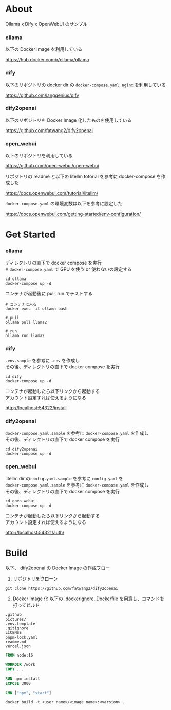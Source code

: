 # About

Ollama x Dify x OpenWebUI のサンプル

### ollama

以下の Docker Image を利用している

https://hub.docker.com/r/ollama/ollama

### dify

以下のリポジトリの docker dir の `docker-compose.yaml`, `nginx` を利用している

https://github.com/langgenius/dify

### dify2openai

以下のリポジトリを Docker Image 化したものを使用している

https://github.com/fatwang2/dify2openai

### open_webui

以下のリポジトリを利用している

https://github.com/open-webui/open-webui

リポジトリの readme と以下の litellm totorial を参考に docker-compose を作成した

https://docs.openwebui.com/tutorial/litellm/

`docker-compose.yaml` の環境変数は以下を参考に設定した

https://docs.openwebui.com/getting-started/env-configuration/

# Get Started

### ollama

ディレクトリの直下で docker compose を実行  
※ `docker-compose.yaml` で GPU を使う or 使わないの設定する

```shell
cd ollama
docker-compose up -d
```

コンテナが起動後に pull, run でテストする

```shell
# コンテナに入る
docker exec -it ollama bash

# pull
ollama pull llama2

# run
ollama run llama2
```

### dify

`.env.sample` を参考に `.env` を作成し  
その後、ディレクトリの直下で docker compose を実行

```shell
cd dify
docker-compose up -d
```

コンテナが起動したら以下リンクから起動する  
アカウント設定すれば使えるようになる

[http://localhost:54322/install](http://localhost:54322/install)

### dify2openai

`docker-compose.yaml.sample` を参考に `docker-compose.yaml` を作成し  
その後、ディレクトリの直下で docker compose を実行

```shell
cd dify2openai
docker-compose up -d
```

### open_webui

litellm dir の`config.yaml.sample` を参考に `config.yaml` を  
`docker-compose.yaml.sample` を参考に `docker-compose.yaml` を作成し  
その後、ディレクトリの直下で docker compose を実行

```shell
cd open_webui
docker-compose up -d
```

コンテナが起動したら以下リンクから起動する  
アカウント設定すれば使えるようになる

[http://localhost:54321/auth/](http://localhost:54321/auth/)

# Build

以下、 dify2openai の Docker Image の作成フロー

1. リポジトリをクローン

```shell
git clone https://github.com/fatwang2/dify2openai
```

2. Docker Image 化
   以下の .dockerignore, Dockerfile を用意し、コマンドを打ってビルド

```.dockerignore
.github
pictures/
.env.template
.gitignore
LICENSE
pnpm-lock.yaml
readme.md
vercel.json
```

```Dockerfile
FROM node:16

WORKDIR /work
COPY . .

RUN npm install
EXPOSE 3000

CMD ["npm", "start"]
```

```shell
docker build -t <user name>/<image name>:<varsion> .
```
